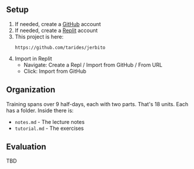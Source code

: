 ## Setup

1. If needed, create a [GitHub](https://github.com) account
1. If needed, create a [Replit](https://replit.com) account
1. This project is here:
   ```
   https://github.com/tarides/jerbito
   ```
1. Import in Replit
   - Navigate: Create a Repl / Import from GitHub / From URL
   - Click: Import from GitHub

## Organization

Training spans over 9 half-days, each with two parts. That's 18 units. Each has a folder. Inside there is:
- `notes.md` - The lecture notes
- `tutorial.md` - The exercises

## Evaluation

TBD